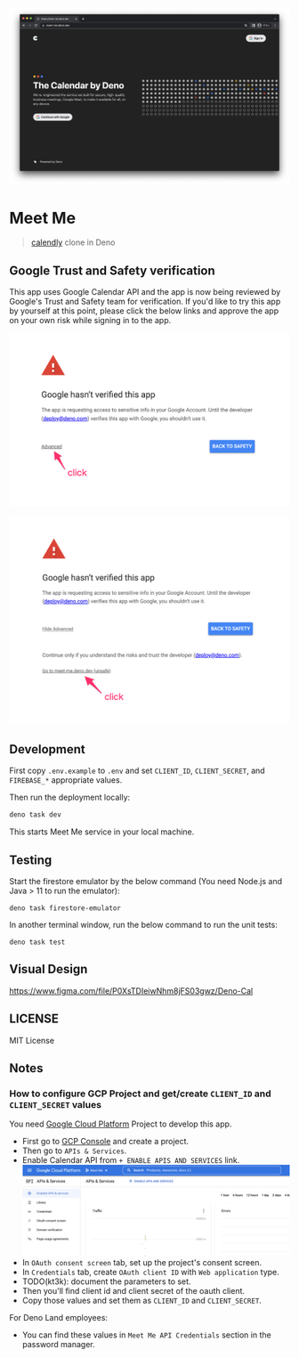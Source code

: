 ![](./doc/screenshot.png)

# Meet Me

> [calendly](https://calendly.com/) clone in Deno

## Google Trust and Safety verification

This app uses Google Calendar API and the app is now being reviewed by Google's
Trust and Safety team for verification. If you'd like to try this app by
yourself at this point, please click the below links and approve the app on your
own risk while signing in to the app.

![](./doc/screenshot_consent_screen0.png)

![](./doc/screenshot_consent_screen1.png)

## Development

First copy `.env.example` to `.env` and set `CLIENT_ID`, `CLIENT_SECRET`, and
`FIREBASE_*` appropriate values.

Then run the deployment locally:

```sh
deno task dev
```

This starts Meet Me service in your local machine.

## Testing

Start the firestore emulator by the below command (You need Node.js and Java >
11 to run the emulator):

```
deno task firestore-emulator
```

In another terminal window, run the below command to run the unit tests:

```
deno task test
```

## Visual Design

https://www.figma.com/file/P0XsTDIeiwNhm8jFS03gwz/Deno-Cal

## LICENSE

MIT License

## Notes

### How to configure GCP Project and get/create `CLIENT_ID` and `CLIENT_SECRET` values

You need [Google Cloud Platform](https://console.cloud.google.com/) Project to
develop this app.

- First go to [GCP Console](https://console.cloud.google.com/) and create a
  project.
- Then go to `APIs & Services`.
- Enable Calendar API from `+ ENABLE APIS AND SERVICES` link.
  ![](doc/enable-api.png)
- In `OAuth consent screen` tab, set up the project's consent screen.
- In `Credentials` tab, create `OAuth client ID` with `Web application` type.
- TODO(kt3k): document the parameters to set.
- Then you'll find client id and client secret of the oauth client.
- Copy those values and set them as `CLIENT_ID` and `CLIENT_SECRET`.

For Deno Land employees:

- You can find these values in `Meet Me API Credentials` section in the password
  manager.
